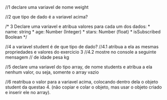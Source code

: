 //1 declare uma variavel de nome weight

//2 que tipo de dado é a variavel acima?

/*
   3 Declare uma variavel e atribua valores para cada um dos dados:
        * name: string
        * age: Number (Integer)
        * stars: Number (float)
        * isSubscribed Boolean
*/

//4 a variavel student é de que tipo de dado?
    //4.1 atribua a ela as mesmas propriedades e valores do exercicio 3
    //4.2 mostre no console a seguinte mensagem
        //<name> de idade <age> pesa <weight> kg

//5 declare uma variavel do tipo array, de nome students e atribua a ela nenhum valor, ou seja, somente o array vazio

//6 reatribua o valor para a variavel acima, colocando dentro dela o objeto student da questao 4. (não copiar e colar o objeto, mas usar o objeto criado e inserir ele no array).